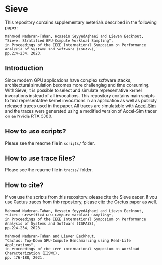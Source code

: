 # Sieve
This repository contains supplementary meterials described in the following paper:
```
Mahmood Naderan-Tahan, Hossein SeyyedAghaei and Lieven Eeckhout, 
"Sieve: Stratified GPU-Compute Workload Sampling", 
in Proceedings of the IEEE International Symposium on Performance Analysis of Systems and Software (ISPASS), 
pp.224-234, 2023.
```

## Introduction

Since modern GPU applications have complex software stacks, architectural simulation becomes more challenging and time consuming. With Sieve, it is possible to select and simulate representative kernel invocations instead of all invocations. This repository contains main scripts to find representative kernel invocations in an application as well as publicly released traces used in the paper. All traces are simulatable with [Accel-Sim](https://github.com/accel-sim/accel-sim-framework "Accel-Sim") and the traces were generated using a modified version of Accel-Sim tracer on an Nvidia RTX 3080.

## How to use scripts?
Please see the readme file in `scripts/` folder.

## How to use trace files?
Please see the readme file in `traces/` folder.

## How to cite?
If you use the scripts from this repository, please cite the Sieve paper. If you use Cactus traces from this repository, please cite the Cactus paper as well.

```
Mahmood Naderan-Tahan, Hossein SeyyedAghaei and Lieven Eeckhout, 
"Sieve: Stratified GPU-Compute Workload Sampling", 
in Proceedings of the IEEE International Symposium on Performance Analysis of Systems and Software (ISPASS), 
pp.224-234, 2023.

Mahmood Naderan-Tahan and Lieven Eeckhout, 
"Cactus: Top-Down GPU-Compute Benchmarking using Real-Life Applications", 
in Proceedings of the IEEE International Symposium on Workload Characterization (IISWC), 
pp. 176-188, 2021.
```
